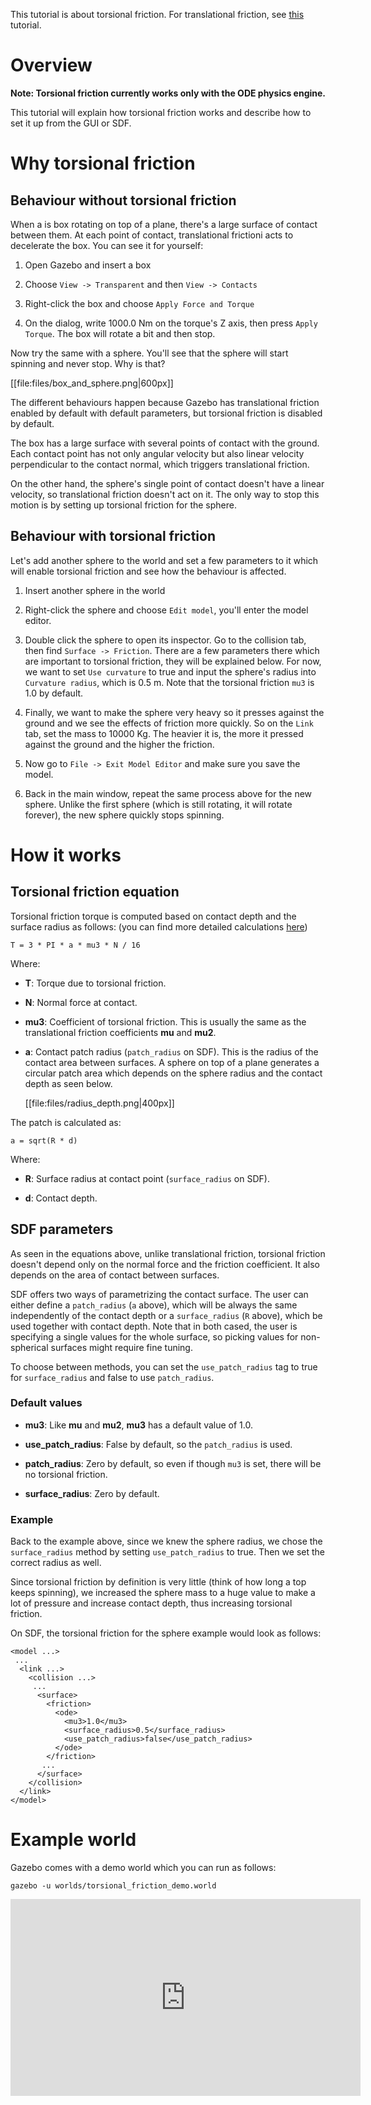 This tutorial is about torsional friction. For translational friction, see [this ](http://gazebosim.org/tutorials?tut=friction) tutorial.

# Overview

**Note: Torsional friction currently works only with the ODE physics engine.**

This tutorial will explain how torsional friction works and describe how to
set it up from the GUI or SDF.

# Why torsional friction

## Behaviour without torsional friction

When a is box rotating on top of a plane, there's a large surface of contact
between them. At each point of contact, translational frictioni acts to
decelerate the box. You can see it for yourself:

1. Open Gazebo and insert a box

1. Choose `View -> Transparent` and then `View -> Contacts`

1. Right-click the box and choose `Apply Force and Torque`

1. On the dialog, write 1000.0 Nm on the torque's Z axis, then press
`Apply Torque`. The box will rotate a bit and then stop.

Now try the same with a sphere. You'll see that the sphere will start spinning
and never stop. Why is that?

[[file:files/box_and_sphere.png|600px]]

The different behaviours happen because Gazebo has translational friction
enabled by default with default parameters, but torsional friction is disabled
by default.

The box has a large surface with several points of contact with the ground. Each
contact point has not only angular velocity but also linear velocity
perpendicular to the contact normal, which triggers translational friction.

On the other hand, the sphere's single point of contact doesn't have a linear
velocity, so translational friction doesn't act on it. The only way to stop
this motion is by setting up torsional friction for the sphere.

## Behaviour with torsional friction

Let's add another sphere to the world and set a few parameters to it which will
enable torsional friction and see how the behaviour is affected.

1. Insert another sphere in the world

1. Right-click the sphere and choose `Edit model`, you'll enter the model
editor.

1. Double click the sphere to open its inspector. Go to the collision tab, then
find `Surface -> Friction`. There are a few parameters there which are important
to torsional friction, they will be explained below. For now, we want to set
`Use curvature` to true and input the sphere's radius into `Curvature radius`, which is 0.5 m. Note that the torsional friction `mu3` is 1.0 by default.

1. Finally, we want to make the sphere very heavy so it presses against the
ground and we see the effects of friction more quickly. So on the `Link` tab,
set the mass to 10000 Kg. The heavier it is, the more it pressed against the
ground and the higher the friction.

1. Now go to `File -> Exit Model Editor` and make sure you save the model.

1. Back in the main window, repeat the same process above for the new sphere.
Unlike the first sphere (which is still rotating, it will rotate forever), the
new sphere quickly stops spinning.

# How it works

## Torsional friction equation

Torsional friction torque is computed based on contact depth and the surface
radius as follows: (you can find more detailed calculations [here](http://nbviewer.ipython.org/github/osrf/collaboration/blob/master/Torsional%20Friction.ipynb))

    T = 3 * PI * a * mu3 * N / 16

Where:

* **T**: Torque due to torsional friction.

* **N**: Normal force at contact.

* **mu3**: Coefficient of torsional friction. This is usually the same as the
translational friction coefficients **mu** and **mu2**.

* **a**: Contact patch radius (`patch_radius` on SDF). This is the radius of
the contact area between surfaces. A sphere on top of a plane generates a
circular patch area which depends on the sphere radius and the contact depth as
seen below.

    [[file:files/radius_depth.png|400px]]

The patch is calculated as:

    a = sqrt(R * d)

Where:

* **R**: Surface radius at contact point (`surface_radius` on SDF).

* **d**: Contact depth.

## SDF parameters

As seen in the equations above, unlike translational friction, torsional
friction doesn't depend only on the normal force and the friction coefficient.
It also depends on the area of contact between surfaces.

SDF offers two ways of parametrizing the contact surface. The user can either
define a `patch_radius` (`a` above), which will be always the same independently
of the contact depth or a `surface_radius` (`R` above), which be used together
with contact depth. Note that in both cased, the user is specifying a single
values for the whole surface, so picking values for non-spherical surfaces
might require fine tuning.

To choose between methods, you can set the `use_patch_radius` tag to true
for `surface_radius` and false to use `patch_radius`.

### Default values

* **mu3**: Like **mu** and **mu2**, **mu3** has a default value of 1.0.

* **use\_patch\_radius**: False by default, so the `patch_radius` is used.

* **patch\_radius**: Zero by default, so even if though `mu3` is set, there will
be no torsional friction.

* **surface_radius**: Zero by default.

### Example

Back to the example above, since we knew the sphere radius, we chose the
`surface_radius` method by setting `use_patch_radius` to true. Then we
set the correct radius as well.

Since torsional friction by definition is very little (think of how long a top
keeps spinning), we increased the sphere mass to a huge value to make a lot of
pressure and increase contact depth, thus increasing torsional friction.

On SDF, the torsional friction for the sphere example would look as follows:

    <model ...>
     ...
      <link ...>
        <collision ...>
         ...
          <surface>
            <friction>
              <ode>
                <mu3>1.0</mu3>
                <surface_radius>0.5</surface_radius>
                <use_patch_radius>false</use_patch_radius>
              </ode>
            </friction>
           ...
          </surface>
        </collision>
      </link>
    </model>

# Example world

Gazebo comes with a demo world which you can run as follows:

    gazebo -u worlds/torsional_friction_demo.world

<iframe width="560" height="315" src="https://www.youtube.com/embed/LveVKwiXlx0" frameborder="0" allowfullscreen></iframe>


